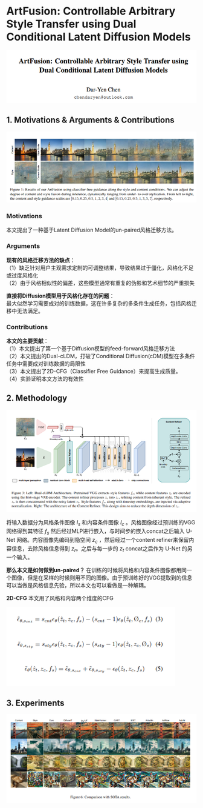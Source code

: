 # ArtFusion: Controllable Arbitrary Style Transfer using Dual Conditional Latent Diffusion Models

![img](res/039/001.png)

## 1. Motivations & Arguments & Contributions

![img](res/039/002.png)

### Motivations

本文提出了一种基于Latent Diffusion Model的un-paired风格迁移方法。

### Arguments

**现有的风格迁移方法的缺点**：  
（1）缺乏针对用户主观需求定制的可调整结果，导致结果过于僵化，风格化不足或过度风格化  
（2）由于风格相似性的偏差，这些模型通常有重复的伪影和艺术细节的严重损失  

**直接将Diffusion模型用于风格化存在的问题**：  
最大似然学习需要成对的训练数据，这在许多复杂的多条件生成任务，包括风格迁移中无法满足。

### Contributions
**本文的主要贡献**：  
（1）本文提出了第一个基于Diffusion模型的feed-forward风格迁移方法  
（2）本文提出的Dual-cLDM，打破了Conditional Diffusion(cDM)模型在多条件任务中需要成对训练数据的局限性  
（3）本文提出了2D-CFG（Classifier Free Guidance）来提高生成质量。  
（4）实验证明本文方法的有效性  

## 2. Methodology

![img](res/039/003.png)

将输入数据分为风格条件图像 $I_s$ 和内容条件图像 $I_c$ 。风格图像经过预训练的VGG网络得到其特征 $f_s$ 然后经过MLP进行嵌入，与时间步的嵌入concat之后输入 U-Net 网络。内容图像先编码到隐空间 $z_c$ ，然后经过一个content refiner来保留内容信息，去除风格信息得到 $z_r$。之后与每一步的 $z_t$ concat之后作为 U-Net 的另一个输入。

**那么本文是如何做到un-paired？** 在训练的时候将风格和内容条件图像都用同一个图像，但是在采样的时候则用不同的图像。由于预训练好的VGG提取到的信息可以当做是风格信息先验，所以本文也可以看做是一种解耦。

**2D-CFG** 本文用了风格和内容两个维度的CFG

![img](res/039/004.png)

## 3. Experiments

![img](res/039/005.png)
